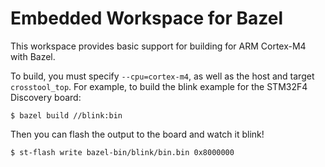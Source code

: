 Embedded Workspace for Bazel
============================

This workspace provides basic support for building for ARM Cortex-M4
with Bazel.

To build, you must specify `--cpu=cortex-m4`, as well as the host and target
`crosstool_top`. For example, to build the blink example for the STM32F4
Discovery board:

    $ bazel build //blink:bin

Then you can flash the output to the board and watch it blink!

    $ st-flash write bazel-bin/blink/bin.bin 0x8000000
